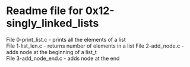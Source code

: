 # Readme file for 0x12-singly_linked_lists

File 0-print_list.c - prints all the elements of a list  
File 1-list_len.c - returns number of elements in a list 
File 2-add_node.c - adds node at the beginning of a list_t  
File 3-add_node_end.c - adds node at the end    
